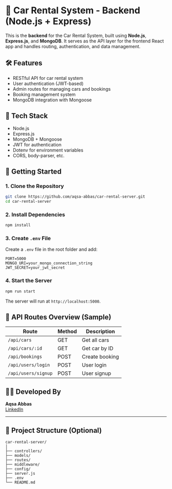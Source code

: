 
# 🚗 Car Rental System - Backend (Node.js + Express)

This is the **backend** for the Car Rental System, built using **Node.js**, **Express.js**, and **MongoDB**. It serves as the API layer for the frontend React app and handles routing, authentication, and data management.

## 🛠️ Features

- RESTful API for car rental system
- User authentication (JWT-based)
- Admin routes for managing cars and bookings
- Booking management system
- MongoDB integration with Mongoose

## 🔧 Tech Stack

- Node.js
- Express.js
- MongoDB + Mongoose
- JWT for authentication
- Dotenv for environment variables
- CORS, body-parser, etc.

## 🚀 Getting Started

### 1. Clone the Repository
```bash
git clone https://github.com/aqsa-abbas/car-rental-server.git
cd car-rental-server
```

### 2. Install Dependencies
```bash
npm install
```

### 3. Create `.env` File

Create a `.env` file in the root folder and add:

```env
PORT=5000
MONGO_URI=your_mongo_connection_string
JWT_SECRET=your_jwt_secret
```

### 4. Start the Server
```bash
npm run start
```

The server will run at `http://localhost:5000`.

## 📁 API Routes Overview (Sample)

| Route               | Method | Description              |
|--------------------|--------|--------------------------|
| `/api/cars`         | GET    | Get all cars             |
| `/api/cars/:id`     | GET    | Get car by ID            |
| `/api/bookings`     | POST   | Create booking           |
| `/api/users/login`  | POST   | User login               |
| `/api/users/signup` | POST   | User signup              |

## 🙋‍♀️ Developed By

**Aqsa Abbas**  
[LinkedIn](https://www.linkedin.com/in/your-link)

---

## 📁 Project Structure (Optional)
```
car-rental-server/
│
├── controllers/
├── models/
├── routes/
├── middleware/
├── config/
├── server.js
├── .env
└── README.md
```
